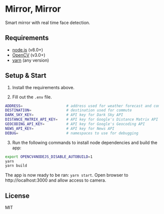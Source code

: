 # Mirror, Mirror

Smart mirror with real time face detection.

## Requirements

* [node.js](https://nodejs.org/) (v8.0+)
* [OpenCV](https://opencv.org/) (v3.0+)
* [yarn](https://yarnpkg.com/en/) (any version)

## Setup & Start

1.  Install the requirements above.

2.  Fill out the `.env` file.

```sh
ADDRESS=                    # address used for weather forecast and commute origin
DESTINATION=                # destination used for commute
DARK_SKY_KEY=               # API key for Dark Sky API
DISTANCE_MATRIX_API_KEY=    # API key for Google's Distance Matrix API
GEOCODING_API_KEY=          # API key for Google's Geocoding API
NEWS_API_KEY=               # API key for News API
DEBUG=                      # namespaces to use for debugging
```

3.  Run the following commands to install node dependencies and build the app:

```sh
export OPENCV4NODEJS_DISABLE_AUTOBUILD=1
yarn
yarn build
```

The app is now ready to be ran: `yarn start`. Open browser to http://localhost:3000 and allow access to camera.

## License

MIT

